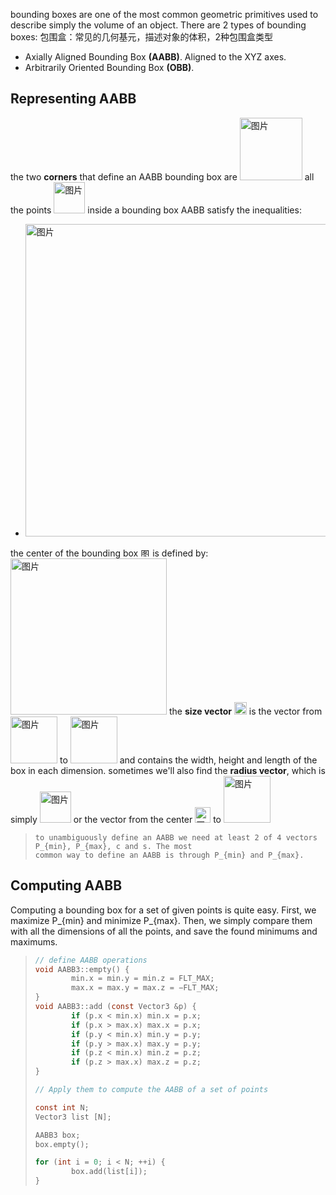 bounding boxes are one of the most common geometric primitives used to describe simply the volume of an object. There are 2 types of bounding boxes:
包围盒：常见的几何基元，描述对象的体积，2种包围盒类型
- Axially Aligned Bounding Box **(AABB)**. Aligned to the XYZ axes.
- Arbitrarily Oriented Bounding Box **(OBB)**.


## Representing AABB
the two **corners** that define an AABB bounding box are <img width="100" alt="图片" src="https://user-images.githubusercontent.com/31954987/227773239-a0d4cc6e-7fca-4cb5-a85c-6bc175fd796c.png"> all the points <img width="50" alt="图片" src="https://user-images.githubusercontent.com/31954987/227773286-a3cc13cd-d522-4497-9e60-fb144ff20f73.png"> inside a bounding box AABB satisfy the inequalities:

- <img width="500" alt="图片" src="https://user-images.githubusercontent.com/31954987/227773608-f40691e3-ad0a-413a-b693-ed6ea81b8d06.png">
the center of the bounding box <img width="15" alt="图片" src="https://user-images.githubusercontent.com/31954987/227773785-6cb11efe-6d8e-4284-a061-0d0c00df4873.png"> is defined by: <img width="250" alt="图片" src="https://user-images.githubusercontent.com/31954987/227773870-f86546ec-434d-486d-8dc1-f721531ec68a.png">
the **size vector** <img width="20" alt="图片" src="https://user-images.githubusercontent.com/31954987/227775769-e2999496-4323-4fa7-99da-3e334e9d3f5c.png">
 is the vector from <img width="75" alt="图片" src="https://user-images.githubusercontent.com/31954987/227774682-bec1936b-d4e1-4430-85d8-4abe431ad778.png"> to <img width="75" alt="图片" src="https://user-images.githubusercontent.com/31954987/227775562-ef2a58b3-0d96-4342-9c32-1b4f311699ed.png">
 and contains the width, height and length of the box in each dimension. sometimes we'll also find the **radius vector**, which is simply <img width="50" alt="图片" src="https://user-images.githubusercontent.com/31954987/227775639-f57a2a32-4f57-49b7-9ff8-ba4ab78fea8d.png">
 or the vector from the center <img width="25" alt="图片" src="https://user-images.githubusercontent.com/31954987/227775690-49e4dd33-e7b5-4cc4-bf52-8cac0c48c6af.png">
to <img width="75" alt="图片" src="https://user-images.githubusercontent.com/31954987/227775562-ef2a58b3-0d96-4342-9c32-1b4f311699ed.png">

> ```
> to unambiguously define an AABB we need at least 2 of 4 vectors P_{min}, P_{max}, c and s. The most 
> common way to define an AABB is through P_{min} and P_{max}.
> ```

## Computing AABB
Computing a bounding box for a set of given points is quite easy. First, we maximize P_{min} and minimize P_{max}. Then, we simply compare them with all the dimensions of all the points, and save the found minimums and maximums.

> ``` C
> // define AABB operations 
> void AABB3::empty() {
>         min.x = min.y = min.z = FLT_MAX;
>         max.x = max.y = max.z = −FLT_MAX;
> }
> void AABB3::add (const Vector3 &p) {
>         if (p.x < min.x) min.x = p.x;
>         if (p.x > max.x) max.x = p.x;
>         if (p.y < min.x) min.y = p.y;
>         if (p.y > max.x) max.y = p.y;
>         if (p.z < min.x) min.z = p.z;
>         if (p.z > max.x) max.z = p.z;
> }
> 
> // Apply them to compute the AABB of a set of points
> 
> const int N;
> Vector3 list [N];
> 
> AABB3 box;
> box.empty();
> 
> for (int i = 0; i < N; ++i) {
>         box.add(list[i]);
> }
> ```

